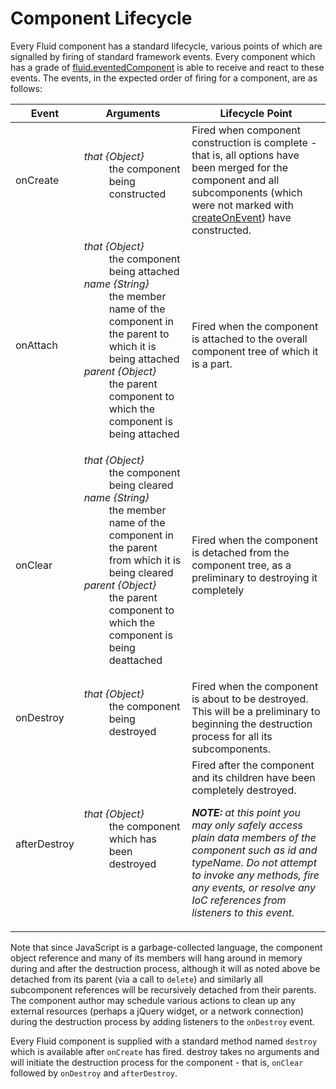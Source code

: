 # Component Lifecycle #

Every Fluid component has a standard lifecycle, various points of which are signalled by firing of standard framework events. Every component which has a grade of [fluid.eventedComponent](ComponentGrades.md) is able to receive and react to these events. The events, in the expected order of firing for a component, are as follows:

<table>
    <thead>
        <tr>
            <th>Event</th>
            <th>Arguments</th>
            <th>Lifecycle Point</th>
        </tr>
    </thead>
    <tbody>
        <tr>
            <td>onCreate</td>
            <td>
                <dl>
                    <dt><dfn>that {Object}</dfn></dt>
                    <dd>the component being constructed</dd>
                </dl>
            </td>
            <td>
                Fired when component construction is complete - that is, all options have been merged for the component and all subcomponents (which were not marked with <a href="tutorial-gettingStartedWithInfusion/Subcomponents.md">createOnEvent</a>) have constructed.
            </td>
        </tr>
        <tr>
            <td>onAttach</td>
            <td>
                <dl>
                    <dt><dfn>that {Object}</dfn></dt>
                    <dd>the component being attached</dd>
                    <dt><dfn>name {String}</dfn></dt>
                    <dd>the member name of the component in the parent to which it is being attached</dd>
                    <dt><dfn>parent {Object}</dfn></dt>
                    <dd>the parent component to which the component is being attached</dd>
                </dl>
            </td>
            <td>
                Fired when the component is attached to the overall component tree of which it is a part.
            </td>
        </tr>
        <tr>
            <td>onClear</td>
            <td>
                <dl>
                    <dt><dfn>that {Object}</dfn></dt>
                    <dd>the component being cleared</dd>
                    <dt><dfn>name {String}</dfn></dt>
                    <dd>the member name of the component in the parent from which it is being cleared</dd>
                    <dt><dfn>parent {Object}</dfn></dt>
                    <dd>the parent component to which the component is being deattached</dd>
                </dl>
            </td>
            <td>
               Fired when the component is detached from the component tree, as a preliminary to destroying it completely
            </td>
        </tr>
        <tr>
            <td>onDestroy</td>
            <td>
                <dl>
                    <dt><dfn>that {Object}</dfn></dt>
                    <dd>the component being destroyed</dd>
                </dl>
            </td>
            <td>
                Fired when the component is about to be destroyed. This will be a preliminary to beginning the destruction process for all its subcomponents.
            </td>
        </tr>
        <tr>
            <td>afterDestroy</td>
            <td>
            <dl>
                <dt><dfn>that {Object}</dfn></dt>
                <dd>the component which has been destroyed</dd>
            </dl>
            </td>
            <td>
                Fired after the component and its children have been completely destroyed. 
                <p>
                    <em><strong>NOTE:</strong> at this point you may only safely access plain data members of the component such as id and typeName. Do not attempt to invoke any methods, fire any events, or resolve any IoC references from listeners to this event.</em>
                </p>
            </td>
        </tr>
    </tbody>
</table>

Note that since JavaScript is a garbage-collected language, the component object reference and many of its members will hang around in memory during and after the destruction process, although it will as noted above be detached from its parent (via a call to `delete`) and similarly all subcomponent references will be recursively detached from their parents. The component author may schedule various actions to clean up any external resources (perhaps a jQuery widget, or a network connection) during the destruction process by adding listeners to the `onDestroy` event.

Every Fluid component is supplied with a standard method named `destroy` which is available after `onCreate` has fired. destroy takes no arguments and will initiate the destruction process for the component - that is, `onClear` followed by `onDestroy` and `afterDestroy`.
